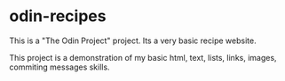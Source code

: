# odin-recipes
This is a "The Odin Project" project. Its a very basic recipe website.

This project is a demonstration of my basic html, text, lists, links, images, commiting messages skills.
